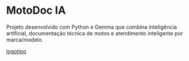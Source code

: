 # MotoDoc IA

Projeto desenvolvido com Python e Gemma que combina inteligência artificial, documentação técnica de motos e atendimento inteligente por marca/modelo.

[logotipo]()
